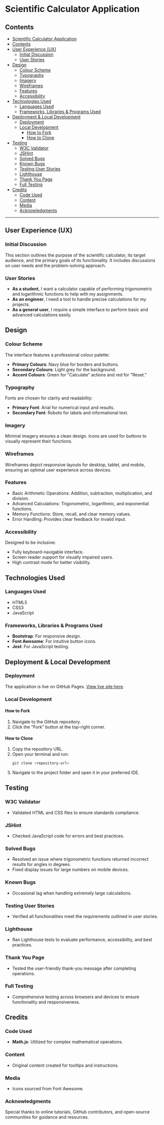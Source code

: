 # Scientific Calculator Application

## Contents

- [Scientific Calculator Application](#scientific-calculator-application)
- [Contents](#contents)
- [User Experience (UX)](#user-experience-ux)
  - [Initial Discussion](#initial-discussion)
  - [User Stories](#user-stories)
- [Design](#design)
  - [Colour Scheme](#colour-scheme)
  - [Typography](#typography)
  - [Imagery](#imagery)
  - [Wireframes](#wireframes)
  - [Features](#features)
  - [Accessibility](#accessibility)
- [Technologies Used](#technologies-used)
  - [Languages Used](#languages-used)
  - [Frameworks, Libraries & Programs Used](#frameworks-libraries--programs-used)
- [Deployment & Local Development](#deployment--local-development)
  - [Deployment](#deployment)
  - [Local Development](#local-development)
    - [How to Fork](#how-to-fork)
    - [How to Clone](#how-to-clone)
- [Testing](#testing)
  - [W3C Validator](#w3c-validator)
  - [JSHint](#jshint)
  - [Solved Bugs](#solved-bugs)
  - [Known Bugs](#known-bugs)
  - [Testing User Stories](#testing-user-stories)
  - [Lighthouse](#lighthouse)
  - [Thank You Page](#thank-you-page)
  - [Full Testing](#full-testing)
- [Credits](#credits)
  - [Code Used](#code-used)
  - [Content](#content)
  - [Media](#media)
  - [Acknowledgments](#acknowledgments)

---

## User Experience (UX)

### Initial Discussion
This section outlines the purpose of the scientific calculator, its target audience, and the primary goals of its functionality. It includes discussions on user needs and the problem-solving approach.

### User Stories
- **As a student**, I want a calculator capable of performing trigonometric and logarithmic functions to help with my assignments.
- **As an engineer**, I need a tool to handle precise calculations for my projects.
- **As a general user**, I require a simple interface to perform basic and advanced calculations easily.

## Design

### Colour Scheme
The interface features a professional colour palette:
- **Primary Colours**: Navy blue for borders and buttons.
- **Secondary Colours**: Light grey for the background.
- **Accent Colours**: Green for "Calculate" actions and red for "Reset."

### Typography
Fonts are chosen for clarity and readability:
- **Primary Font**: Arial for numerical input and results.
- **Secondary Font**: Roboto for labels and informational text.

### Imagery
Minimal imagery ensures a clean design. Icons are used for buttons to visually represent their functions.

### Wireframes
Wireframes depict responsive layouts for desktop, tablet, and mobile, ensuring an optimal user experience across devices.

### Features
- Basic Arithmetic Operations: Addition, subtraction, multiplication, and division.
- Advanced Calculations: Trigonometric, logarithmic, and exponential functions.
- Memory Functions: Store, recall, and clear memory values.
- Error Handling: Provides clear feedback for invalid input.

### Accessibility
Designed to be inclusive:
- Fully keyboard-navigable interface.
- Screen reader support for visually impaired users.
- High contrast mode for better visibility.

## Technologies Used

### Languages Used
- HTML5
- CSS3
- JavaScript

### Frameworks, Libraries & Programs Used
- **Bootstrap**: For responsive design.
- **Font Awesome**: For intuitive button icons.
- **Jest**: For JavaScript testing.

## Deployment & Local Development

### Deployment
The application is live on GitHub Pages. [View live site here](#).

### Local Development

#### How to Fork
1. Navigate to the GitHub repository.
2. Click the "Fork" button at the top-right corner.

#### How to Clone
1. Copy the repository URL.
2. Open your terminal and run:
   ```bash
   git clone <repository-url>
   ```
3. Navigate to the project folder and open it in your preferred IDE.

## Testing

### W3C Validator
- Validated HTML and CSS files to ensure standards compliance.

### JSHint
- Checked JavaScript code for errors and best practices.

### Solved Bugs
- Resolved an issue where trigonometric functions returned incorrect results for angles in degrees.
- Fixed display issues for large numbers on mobile devices.

### Known Bugs
- Occasional lag when handling extremely large calculations.

### Testing User Stories
- Verified all functionalities meet the requirements outlined in user stories.

### Lighthouse
- Ran Lighthouse tests to evaluate performance, accessibility, and best practices.

### Thank You Page
- Tested the user-friendly thank-you message after completing operations.

### Full Testing
- Comprehensive testing across browsers and devices to ensure functionality and responsiveness.

## Credits

### Code Used
- **Math.js**: Utilized for complex mathematical operations.

### Content
- Original content created for tooltips and instructions.

### Media
- Icons sourced from Font Awesome.

### Acknowledgments
Special thanks to online tutorials, GitHub contributors, and open-source communities for guidance and resources.
